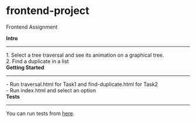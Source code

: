# frontend-project
Frontend Assignment

<strong>Intro</strong>
<hr>
1. Select a tree traversal and see its animation on a graphical tree. <br>
2. Find a duplicate in a list
<br>
<strong>Getting Started</strong>
<hr>
    - Run traversal.html for Task1 and find-duplicate.html for Task2 <br>
    - Run index.html and select an option
<br>
<strong>Tests</strong>
<hr>
You can run tests from <a href="./test/jasmine/SpecRunner.html">here</a>.
